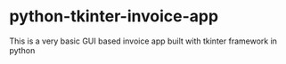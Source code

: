 # python-tkinter-invoice-app
This is a very basic GUI based invoice app built with tkinter framework in python
